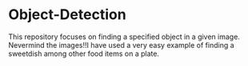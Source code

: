 # Object-Detection
This repository focuses on finding a specified object in a given image.
Nevermind the images!!I have used a very easy example of finding a sweetdish among other food items on a plate.
